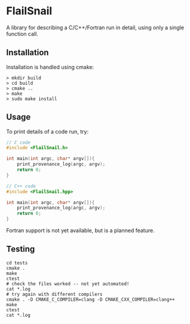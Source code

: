 # FlailSnail

A library for describing a C/C++/Fortran run in detail, using only a single function call.

## Installation

Installation is handled using cmake:

```
> mkdir build
> cd build
> cmake ..
> make
> sudo make install
```

## Usage

To print details of a code run, try:

```c
// C code
#include <FlailSnail.h>

int main(int argc, char* argv[]){
    print_provenance_log(argc, argv);
    return 0;
}
```

```cpp
// C++ code
#include <FlailSnail.hpp>

int main(int argc, char* argv[]){
    print_provenance_log(argc, argv);
    return 0;
}
```

Fortran support is not yet available, but is a planned feature.

## Testing

```
cd tests
cmake .
make
ctest
# check the files worked -- not yet automated!
cat *.log
# try again with different compilers
cmake . -D CMAKE_C_COMPILER=clang -D CMAKE_CXX_COMPILER=clang++
make
ctest
cat *.log
```
